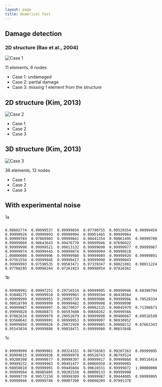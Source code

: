 ```yaml
---
layout: page
title: Numerical Test
---
```


## Damage detection

### 2D structure (Rao et al., 2004)

![Case 1](http://vireax.github.io/vibration/fig201403/truss1.png)

11 elements, 6 nodes

- Case 1: undamaged
- Case 2: partial damage
- Case 3: missing 1 element from the structure

## 2D structure (Kim, 2013)

![Case 2](http://vireax.github.io/vibration/fig201403/truss2.png)

- Case 1
- Case 2
- Case 3


## 3D structure (Kim, 2013)

![Case 3](http://oi43.tinypic.com/2e397bq.jpg)

36 elements, 12 nodes

- Case 1
- Case 2
- Case 3

## With experimental noise

1a

<pre><code>
0.98602774 	0.99999537 	0.99999659 	0.97790755 	0.99529354 	0.99999459 	0.99999926 	0.99999993 	0.99999994 	0.99951465 	0.99999964 	
0.99999769 	0.97869903 	0.99999841 	0.98441354 	0.99061495 	0.99999700 	0.99999860 	0.98643643 	0.99476770 	0.99999946 	0.97696022 	
0.99999990 	0.99999521 	0.99813132 	0.99999690 	0.99999977 	0.99999967 	0.99999974 	0.99999445 	0.99999874 	0.99999994 	0.99999810 	
1.00000000 	0.99999996 	0.99999980 	0.99999989 	0.99999920 	0.99999891 	0.97561556 	0.99999946 	0.99999417 	0.99999990 	0.99999043 	
0.99999993 	0.97590535 	0.99583471 	0.97339347 	0.98021801 	0.98011224 	0.97708295 	0.99998244 	0.97261923 	0.99998954 	0.97828362 	
</code></pre>

1b

<pre><code>
0.99999992 	0.99997251 	0.29716514 	0.99999995 	0.99999946 	0.68390794 	0.93840275 	0.99999910 	0.99999983 	0.99999594 	0.96438564 	
0.99999999 	0.99999955 	0.29995739 	0.99999906 	0.99999966 	0.70528334 	0.98018799 	0.99999999 	0.99999482 	0.99999998 	0.99999890 	
0.99999987 	0.99999997 	0.30279037 	0.99992235 	0.99045979 	0.71398673 	0.99999828 	0.99608873 	0.98597680 	0.98660262 	0.99999566 	
0.97082634 	0.99999979 	0.29652679 	0.99999998 	0.99400867 	0.69516530 	0.93568642 	0.99999991 	0.99999953 	0.99999997 	0.98930952 	
0.99999894 	0.99999926 	0.29872920 	0.99999985 	0.99808212 	0.67661343 	0.95543034 	0.99999886 	0.99018471 	0.99999980 	0.98653848 	
</code></pre>

1c

<pre><code>
0.99999999 	0.99999981 	0.99324331 	0.96758383 	0.99207263 	0.99999995 	0.99999815 	0.99999936 	0.99999979 	0.00526743 	0.96793524 	
0.99280398 	0.99999677 	0.99998397 	0.99999917 	0.99999866 	0.99516414 	0.99999232 	0.99999963 	0.99491477 	0.00066950 	0.99999985 	
0.98058810 	0.99999991 	0.99445604 	0.99610331 	0.99999872 	1.00000000 	0.99999994 	0.98985805 	0.99202538 	0.00000133 	0.99999900 	
0.99999770 	0.99572150 	0.99999309 	0.99999987 	0.99444005 	0.99999995 	0.99999946 	0.99999746 	0.99007390 	0.00890209 	0.97991378 	
</code></pre>
